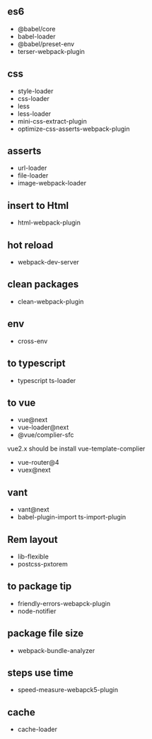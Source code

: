 ## es6 

- @babel/core
- babel-loader
- @babel/preset-env
- terser-webpack-plugin

## css

- style-loader
- css-loader
- less
- less-loader
- mini-css-extract-plugin
- optimize-css-asserts-webpack-plugin

## asserts

- url-loader
- file-loader
- image-webpack-loader

## insert to Html

- html-webpack-plugin


## hot reload

- webpack-dev-server

## clean packages

- clean-webpack-plugin

## env

- cross-env

## to typescript

- typescript ts-loader

## to vue

- vue@next
- vue-loader@next
- @vue/complier-sfc

vue2.x should be install vue-template-complier

- vue-router@4
- vuex@next

## vant

- vant@next
- babel-plugin-import ts-import-plugin


## Rem layout

- lib-flexible
- postcss-pxtorem


## to package tip

- friendly-errors-webapck-plugin
- node-notifier

## package file size

- webpack-bundle-analyzer

## steps use time

- speed-measure-webapck5-plugin

## cache

- cache-loader
